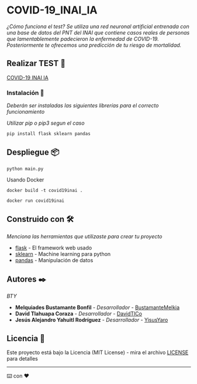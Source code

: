 # COVID-19_INAI_IA

_¿Cómo funciona el test? Se utiliza una red neuronal artificial entrenada con una base de datos del PNT del INAI que contiene casos reales de personas que lamentablemente padecieron la enfermedad de COVID-19. Posteriormente te ofrecemos una predicción de tu riesgo de mortalidad._

## Realizar TEST 🚀

[COVID-19 INAI IA](https://yisusyaro-covid-19-inai-ia.zeet.app/)

### Instalación 🔧

_Deberán ser instaladas las siguientes librerías para el correcto funcionamiento_

_Utilizar pip o pip3 segun el caso_

```
pip install flask sklearn pandas
```

## Despliegue 📦

```
python main.py
```

Usando Docker 

```
docker build -t covid19inai .  
```

```
docker run covid19inai
```


## Construido con 🛠️

_Menciona las herramientas que utilizaste para crear tu proyecto_

* [flask](https://flask.palletsprojects.com/en/2.0.x/) - El framework web usado
* [sklearn](https://scikit-learn.org/stable/) - Machine learning para python
* [pandas](https://pandas.pydata.org/) - Manipulación de datos


## Autores ✒️

_BTY_

* **Melquiades Bustamante Bonfil** - *Desarrollador* - [BustamanteMelkia](https://github.com/BustamanteMelkia)
* **David Tlahuapa Coraza** - *Desarrollador* - [DavidTlCo](https://github.com/DavidTlCo)
* **Jesús Alejandro Yahuitl Rodríguez** - *Desarrollador* - [YisusYaro](https://github.com/YisusYaro/)


## Licencia 📄

Este proyecto está bajo la Licencia (MIT License) - mira el archivo [LICENSE](LICENSE) para detalles

---
⌨️ con ❤️

